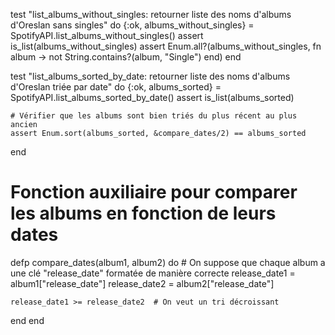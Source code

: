 
  test "list_albums_without_singles: retourner liste des noms d'albums d'Oreslan sans singles" do
    {:ok, albums_without_singles} = SpotifyAPI.list_albums_without_singles()
    assert is_list(albums_without_singles)
    assert Enum.all?(albums_without_singles, fn album -> not String.contains?(album, "Single") end)
  end

  test "list_albums_sorted_by_date: retourner liste des noms d'albums d'Oreslan triée par date" do
    {:ok, albums_sorted} = SpotifyAPI.list_albums_sorted_by_date()
    assert is_list(albums_sorted)

    # Vérifier que les albums sont bien triés du plus récent au plus ancien
    assert Enum.sort(albums_sorted, &compare_dates/2) == albums_sorted
  end

  # Fonction auxiliaire pour comparer les albums en fonction de leurs dates
  defp compare_dates(album1, album2) do
    # On suppose que chaque album a une clé "release_date" formatée de manière correcte
    release_date1 = album1["release_date"]
    release_date2 = album2["release_date"]

    release_date1 >= release_date2  # On veut un tri décroissant
  end
end